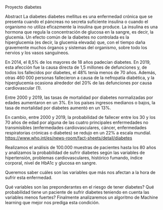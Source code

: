 Proyecto diabetes

Abstract
La diabetes diabetes mellitus es una enfermedad crónica que se presenta cuando el páncreas no secreta suficiente insulina o cuando el organismo no utiliza eficazmente la insulina que produce. La insulina es una hormona que regula la concentración de glucosa en la sangre, es decir, la glucemia. Un efecto común de la diabetes no controlada es la hiperglucemia (es decir, la glucemia elevada) que, con el tiempo daña gravemente muchos órganos y sistemas del organismo, sobre todo los nervios y los vasos sanguíneos.

En 2014, el 8,5% de los mayores de 18 años padecían diabetes. En 2019, esta afección fue la causa directa de 1,5 millones de defunciones y, de todos los fallecidos por diabetes, el 48% tenía menos de 70 años. Además, otras 460 000 personas fallecieron a causa de la nefropatía diabética, y la hiperglucemia ocasiona alrededor del 20% de las defunciones por causa cardiovascular (1).

Entre 2000 y 2019, las tasas de mortalidad por diabetes normalizadas por edades aumentaron en un 3%. En los países ingresos medianos o bajos, la tasa de mortalidad por diabetes aumentó en un 13%.

En cambio, entre 2000 y 2019, la probabilidad de fallecer entre los 30 y los 70 años de edad por alguna de las cuatro principales enfermedades no transmisibles (enfermedades cardiovasculares, cáncer, enfermedades respiratorias crónicas o diabetes) se redujo en un 22% a escala mundial. https://www.who.int/es/news-room/fact-sheets/detail/diabetes

Realizamos el análisis de 100.000 muestras de pacientes hasta los 80 años y analizamos la probabilidad de sufrir diabetes según las variables de hipertensión, problemas cardiovasculares, histórico fumando, índice corporal, nivel de HbA1c y glucosa en sangre.

Queremos saber cuáles son las variables que más nos afectan a la hora de sufrir esta enfermedad.

Qué variables son las preponderantes en el riesgo de tener diabetes?
Qué probabilidad tiene un paciente de sufrir diabetes teniendo en cuenta las variables menos fuertes?
Finalmente analizaremos un algoritmo de Machine learning que mejor nos prediga esta condición.
